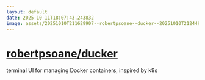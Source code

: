 ```yaml
---
layout: default
date: 2025-10-11T18:07:43.243832
image: assets/20251010T211629907--robertpsoane--ducker--20251010T212449699--cropped.png
---
```


# [robertpsoane/ducker](https://github.com/robertpsoane/ducker)

terminal UI for managing Docker containers, inspired by k9s
